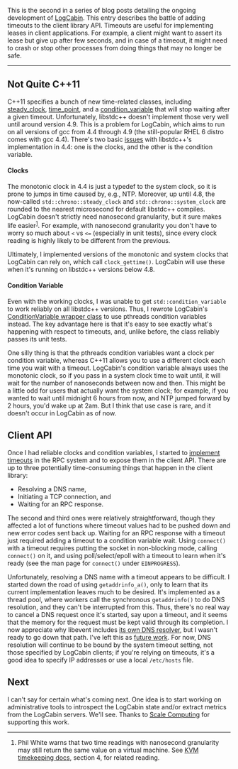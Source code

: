 This is the second in a series of blog posts detailing the ongoing development
of [LogCabin](https://github.com/logcabin/logcabin). This entry describes the
battle of adding timeouts to the client library API. Timeouts are useful for
implementing leases in client applications. For example, a client might want to
assert its lease but give up after few seconds, and in case of a timeout, it
might need to crash or stop other processes from doing things that may no
longer be safe.

---

## Not Quite C++11

C++11 specifies a bunch of new time-related classes, including
[steady_clock](https://en.cppreference.com/w/cpp/chrono/steady_clock),
[time_point](https://en.cppreference.com/w/cpp/chrono/time_point), and a
[condition_variable](https://en.cppreference.com/w/cpp/thread/condition_variable/wait_until)
that will stop waiting after a given timeout. Unfortunately, libstdc++ doesn't
implement those very well until around version 4.9. This is a problem for
LogCabin, which aims to run on all versions of gcc from 4.4 through 4.9 (the
still-popular RHEL 6 distro comes with gcc 4.4). There's two basic
[issues](https://github.com/logcabin/logcabin/issues/24) with libstdc++'s
implementation in 4.4: one is the clocks, and the other is the condition
variable.

#### Clocks

The monotonic clock in 4.4 is just a typedef to the system clock, so it is
prone to jumps in time caused by, e.g., NTP. Moreover, up until 4.8, the
now-called `std::chrono::steady_clock` and `std::chrono::system_clock` are
rounded to the nearest microsecond for default libstdc++ compiles. LogCabin
doesn't strictly need nanosecond granularity, but it sure makes life easier<sup>[1](#logcabin-2015-01-05-footnote-1)</sup>.
For example, with nanosecond granularity you don't have to worry so much about
`<` vs `<=` (especially in unit tests), since every clock reading is highly
likely to be different from the previous.

Ultimately, I implemented versions of the monotonic and system clocks that
LogCabin can rely on, which call `clock_gettime()`. LogCabin will use these
when it's running on libstdc++ versions below 4.8.

#### Condition Variable

Even with the working clocks, I was unable to get `std::condition_variable`
to work reliably on all libstdc++ versions. Thus, I rewrote LogCabin's
[ConditionVariable wrapper
class](https://github.com/logcabin/logcabin/blob/7be0672c/Core/ConditionVariable.h)
to use pthreads condition variables instead. The key advantage here is that
it's easy to see exactly what's happening with respect to timeouts, and, unlike
before, the class reliably passes its unit tests.

One silly thing is that the pthreads condition variables want a clock per
condition variable, whereas C++11 allows you to use a different clock each time
you wait with a timeout. LogCabin's condition variable always uses the
monotonic clock, so if you pass in a system clock time to wait until, it will
wait for the number of nanoseconds between now and then. This might be a little
odd for users that actually want the system clock; for example, if you wanted
to wait until midnight 6 hours from now, and NTP jumped forward by 2 hours,
you'd wake up at 2am. But I think that use case is rare, and it doesn't occur
in LogCabin as of now.

## Client API

Once I had reliable clocks and condition variables, I started to [implement
timeouts](https://github.com/logcabin/logcabin/issues/69) in the RPC system and
to expose them in the client API. There are up to three potentially
time-consuming things that happen in the client library:

- Resolving a DNS name,
- Initiating a TCP connection, and
- Waiting for an RPC response.

The second and third ones were relatively straightforward, though they affected
a lot of functions where timeout values had to be pushed down and new error
codes sent back up. Waiting for an RPC response with a timeout just required
adding a timeout to a condition variable wait. Using `connect()` with a
timeout requires putting the socket in non-blocking mode, calling `connect()`
on it, and using poll/select/epoll with a timeout to learn when it's ready (see
the man page for `connect()` under `EINPROGRESS`).

Unfortunately, resolving a DNS name with a timeout appears to be difficult. I
started down the road of using `getaddrinfo_a()`, only to learn that its
current implementation leaves much to be desired. It's implemented as a thread
pool, where workers call the synchronous `getaddrinfo()` to do DNS
resolution, and they can't be interrupted from this. Thus, there's no real way
to cancel a DNS request once it's started, say upon a timeout, and it seems
that the memory for the request must be kept valid through its completion. I
now appreciate why libevent includes [its own DNS
resolver](https://libevent.org/doc/dns_8h.html),
but I wasn't ready to go down that path. I've left this as [future
work](https://github.com/logcabin/logcabin/issues/75). For now, DNS resolution
will continue to be bound by the system timeout setting, not those specified by
LogCabin clients; if you're relying on timeouts, it's a good idea to specify IP
addresses or use a local `/etc/hosts` file.

## Next

I can't say for certain what's coming next. One idea is to start working on
administrative tools to introspect the LogCabin state and/or extract metrics
from the LogCabin servers. We'll see. Thanks to [Scale
Computing](https://www.scalecomputing.com) for supporting this work.

---

1. <a id="logcabin-2015-01-05-footnote-1"></a>Phil White warns that two time
   readings with nanosecond granularity may still return the same value on a
   virtual machine. See [KVM timekeeping
   docs](https://www.kernel.org/doc/html/latest/virt/kvm/timekeeping.html#virtualization-problems),
   section 4, for related reading.
